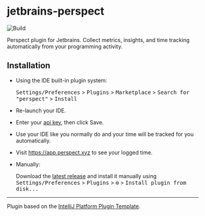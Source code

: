 # jetbrains-perspect

![Build](https://github.com/GetPerspectdev/jetbrains-perspect/workflows/Build/badge.svg)

[comment]: <> ([![Version]&#40;https://img.shields.io/jetbrains/plugin/v/PLUGIN_ID.svg&#41;]&#40;https://plugins.jetbrains.com/plugin/PLUGIN_ID&#41;)

[comment]: <> ([![Downloads]&#40;https://img.shields.io/jetbrains/plugin/d/PLUGIN_ID.svg&#41;]&#40;https://plugins.jetbrains.com/plugin/PLUGIN_ID&#41;)

<!-- Plugin description -->
Perspect plugin for Jetbrains. Collect metrics, insights, and time tracking automatically from your programming activity.
<!-- Plugin description end -->

## Installation

- Using the IDE built-in plugin system:
  
  <kbd>Settings/Preferences</kbd> > <kbd>Plugins</kbd> > <kbd>Marketplace</kbd> > <kbd>Search for "perspect"</kbd> >
  <kbd>Install</kbd>
- Re-launch your IDE.
- Enter your <a href="https://app.perspect.xyz/account">api key</a>, then click Save.
- Use your IDE like you normally do and your time will be tracked for you automatically.
- Visit https://app.perspect.xyz to see your logged time.

  
- Manually:

  Download the [latest release](https://github.com/GetPerspectdev/jetbrains-perspect/releases/latest) and install it manually using
  <kbd>Settings/Preferences</kbd> > <kbd>Plugins</kbd> > <kbd>⚙️</kbd> > <kbd>Install plugin from disk...</kbd>


---
Plugin based on the [IntelliJ Platform Plugin Template][template].

[template]: https://github.com/JetBrains/intellij-platform-plugin-template
[docs:plugin-description]: https://plugins.jetbrains.com/docs/intellij/plugin-user-experience.html#plugin-description-and-presentation
